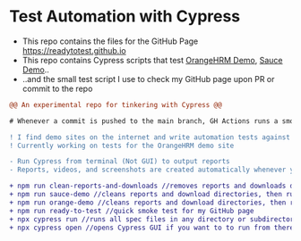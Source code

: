 # Test Automation with Cypress
- This repo contains the files for the GitHub Page https://readytotest.github.io
- This repo contains Cypress scripts that test <a href="https://opensource-demo.orangehrmlive.com">OrangeHRM Demo</a>, <a href="https://www.saucedemo.com">Sauce Demo</a>..
- ..and the small test script I use to check my GitHub page upon PR or commit to the repo

```diff
@@ An experimental repo for tinkering with Cypress @@

# Whenever a commit is pushed to the main branch, GH Actions runs a smoke test against the GH Page

! I find demo sites on the internet and write automation tests against them
! Currently working on tests for the OrangeHRM demo site

- Run Cypress from terminal (Not GUI) to output reports
- Reports, videos, and screenshots are created automatically whenever you run Cypress from terminal

+ npm run clean-reports-and-downloads //removes reports and downloads directories and recreates them
+ npm run sauce-demo //cleans reports and download directories, then runs tests against Sauce Demo site
+ npm run orange-demo //cleans reports and download directories, then runs tests against OrangeHRM demo site
+ npm run ready-to-test //quick smoke test for my GitHub page
+ npx cypress run //runs all spec files in any directory or subdirectory in this project
+ npx cypress open //opens Cypress GUI if you want to to run from there
```
